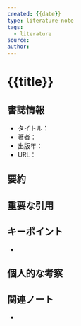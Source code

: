 ```yaml
---
created: {{date}}
type: literature-note
tags:
  - literature
source: 
author: 
---
```


# {{title}}

## 書誌情報
- タイトル：
- 著者：
- 出版年：
- URL：

## 要約


## 重要な引用


## キーポイント
- 

## 個人的な考察


## 関連ノート
- 